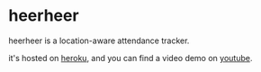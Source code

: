 # heerheer

heerheer is a location-aware attendance tracker.

it's hosted on [heroku](http://heerheer.herokuapp.com), and you can find a video demo on [youtube](http://youtube.com).

